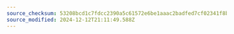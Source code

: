 ```yaml
---
source_checksum: 53208bcd1c7fdcc2390a5c61572e6be1aaac2badfed7cf02341f8b7a8a13cffb
source_modified: 2024-12-12T21:11:49.588Z
---
```


